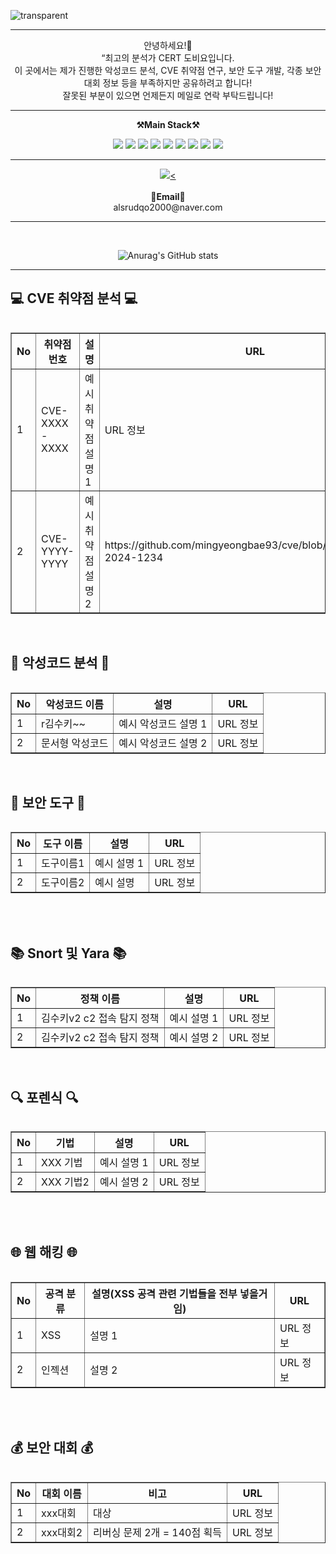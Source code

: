 ![transparent](https://capsule-render.vercel.app/api?type=transparent&fontColor=703ee5&text=MingGyeongBae%20GitHub%20&height=150&fontSize=60&desc=Welcome!&descAlignY=75&descAlign=60)
<br>

-------
<p align="center">
    안녕하세요!👐 <br>
    “최고의 분석가 CERT 도비요입니다. <br>
    이 곳에서는 제가 진행한 악성코드 분석, CVE 취약점 연구, 보안 도구 개발, 각종 보안 대회 정보 등을 부족하지만 공유하려고 합니다! <br>
    잘못된 부분이 있으면 언제든지 메일로 연락 부탁드립니다!
    
<br>

-------

<p align="center">
    <Strong>⚒️Main Stack⚒️</Strong><br>
</p>

<p align="center" display="inline-block">
    <img src="https://img.shields.io/badge/Reversing-7057ff?style=for-the-badge&logo=java&logoColor=white">
    <img src="https://img.shields.io/badge/FORENSIC-ff5757?style=for-the-badge&logo=Amazon-AWS&logoColor=white">
    <img src="https://img.shields.io/badge/CVE-f9c642?style=for-the-badge&logo=Amazon-AWS&logoColor=white">
    <img src="https://img.shields.io/badge/webhacking-67d5b5?style=for-the-badge&logo=Amazon-AWS&logoColor=white">
    <img src="https://img.shields.io/badge/Incident_Analysis-e385k9?style=for-the-badge&logo=Amazon-AWS&logoColor=white">
    <img src="https://img.shields.io/badge/Python-3776AB?style=for-the-badge&logo=Python&logoColor=white">
    <img src="https://img.shields.io/badge/PHP-777BB4?style=for-the-badge&logo=PHP&logoColor=white">
    <img src="https://img.shields.io/badge/JavaScript-F7DF1E?style=for-the-badge&logo=JavaScript&logoColor=black">
    <img src="https://img.shields.io/badge/HTML-E34F26?style=for-the-badge&logo=HTML5&logoColor=white">
</p>

-------

<p align="center">
   <a href="https://hits.seeyoufarm.com"><img src="https://hits.seeyoufarm.com/api/count/incr/badge.svg?url=https%3A%2F%2Fgithub.com%2Fmingyeongbae93%2Fhit-counter&count_bg=%2379C83D&title_bg=%23555555&icon=&icon_color=%23E7E7E7&title=hits&edge_flat=false"/><</a>
<br><br>
<Strong>📧Email📧</Strong><br>alsrudqo2000@naver.com<br>

</p>

-------

<br>

<div align="center">

    
![Anurag's GitHub stats](https://github-readme-stats.vercel.app/api?username=mingyeongbae93&show_icons=true&theme=radical)
    
</div>

-------

## 💻 CVE 취약점 분석 💻
<div style="display:flex; flex-direction:column; align-items:center;">
    <table border="1" style="border-collapse:collapse;">
        <tr>
            <th>No</th>
            <th>취약점 번호</th>
            <th>설명</th>
            <th>URL</th>
        </tr>
        <tr>
            <td>1</td>
            <td>CVE-XXXX-XXXX</td>
            <td>예시 취약점 설명 1</td>
            <td>URL 정보</td>
        </tr>
        <tr>
            <td>2</td>
            <td>CVE-YYYY-YYYY</td>
            <td>예시 취약점 설명 2</td>
            <td>https://github.com/mingyeongbae93/cve/blob/main/2024/cve-2024-1234</td>
        </tr>
        <!-- 추가 행을 이곳에 삽입 -->
    </table>
</div><br>


## 🔗 악성코드 분석 🔗
<div style="display:flex; flex-direction:column; align-items:center;">
    <table border="1" style="border-collapse:collapse;">
        <tr>
            <th>No</th>
            <th>악성코드 이름</th>
            <th>설명</th>
            <th>URL</th>
        </tr>
        <tr>
            <td>1</td>
            <td>r김수키~~</td>
            <td>예시 악성코드 설명 1</td>
            <td>URL 정보</td>
        </tr>
        <tr>
            <td>2</td>
            <td>문서형 악성코드</td>
            <td>예시 악성코드 설명 2</td>
            <td>URL 정보</td>
        </tr>
        <!-- 추가 행을 이곳에 삽입 -->
    </table>

</div><br>

## 🔨 보안 도구 🔨
<div style="display:flex; flex-direction:column; align-items:center;">
    <table border="1" style="border-collapse:collapse;">
        <tr>
            <th>No</th>
            <th>도구 이름</th>
            <th>설명</th>
            <th>URL</th>
        </tr>
        <tr>
            <td>1</td>
            <td>도구이름1</td>
            <td>예시 설명 1</td>
            <td>URL 정보</td>
        </tr>
        <tr>
            <td>2</td>
            <td>도구이름2</td>
            <td>예시 설명</td>
            <td>URL 정보</td>
        </tr>
        <!-- 추가 행을 이곳에 삽입 -->
    </table>
</div><br>


</div><br>

## 📚 Snort 및 Yara 📚
<div style="display:flex; flex-direction:column; align-items:center;">
    <table border="1" style="border-collapse:collapse;">
        <tr>
            <th>No</th>
            <th>정책 이름</th>
            <th>설명</th>
            <th>URL</th>
        </tr>
        <tr>
            <td>1</td>
            <td>김수키v2 c2 접속 탐지 정책</td>
            <td>예시 설명 1</td>
            <td>URL 정보</td>
        </tr>
        <tr>
            <td>2</td>
            <td>김수키v2 c2 접속 탐지 정책</td>
            <td>예시 설명 2</td>
            <td>URL 정보</td>
        </tr>
        <!-- 추가 행을 이곳에 삽입 -->
    </table>

</div><br>

## 🔍 포렌식 🔍
<div style="display:flex; flex-direction:column; align-items:center;">
    <table border="1" style="border-collapse:collapse;">
        <tr>
            <th>No</th>
            <th>기법</th>
            <th>설명</th>
            <th>URL</th>
        </tr>
        <tr>
            <td>1</td>
            <td>XXX 기법</td>
            <td>예시 설명 1</td>
            <td>URL 정보</td>
        </tr>
        <tr>
            <td>2</td>
            <td>XXX 기법2</td>
            <td>예시 설명 2</td>
            <td>URL 정보</td>
        </tr>
        <!-- 추가 행을 이곳에 삽입 -->
    </table>

</div><br>
</div><br>

## 🌐 웹 해킹 🌐
<div style="display:flex; flex-direction:column; align-items:center;">
    <table border="1" style="border-collapse:collapse;">
        <tr>
            <th>No</th>
            <th>공격 분류</th>
            <th>설명(XSS 공격 관련 기법들을 전부 넣을거임)</th>
            <th>URL</th>
        </tr>
        <tr>
            <td>1</td>
            <td>XSS</td>
            <td>설명 1</td>
            <td>URL 정보</td>
        </tr>
        <tr>
            <td>2</td>
            <td>인젝션</td>
            <td>설명 2</td>
            <td>URL 정보</td>
        </tr>
        <!-- 추가 행을 이곳에 삽입 -->
    </table>

</div><br>
</div><br>

## 💰 보안 대회 💰
<div style="display:flex; flex-direction:column; align-items:center;">
    <table border="1" style="border-collapse:collapse;">
        <tr>
            <th>No</th>
            <th>대회 이름</th>
            <th>비고</th>
            <th>URL</th>
        </tr>
        <tr>
            <td>1</td>
            <td>xxx대회</td>
            <td>대상</td>
            <td>URL 정보</td>
        </tr>
        <tr>
            <td>2</td>
            <td>xxx대회2</td>
            <td>리버싱 문제 2개 = 140점 획득 </td>
            <td>URL 정보</td>
        </tr>
        <!-- 추가 행을 이곳에 삽입 -->
    </table>

</div><br>


